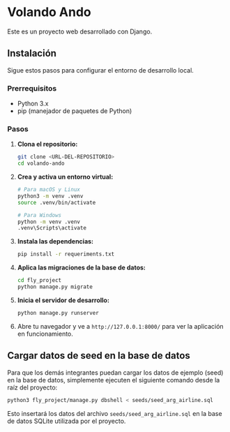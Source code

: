 # Volando Ando

Este es un proyecto web desarrollado con Django.

## Instalación

Sigue estos pasos para configurar el entorno de desarrollo local.

### Prerrequisitos

- Python 3.x
- pip (manejador de paquetes de Python)

### Pasos

1.  **Clona el repositorio:**
    ```bash
    git clone <URL-DEL-REPOSITORIO>
    cd volando-ando
    ```

2.  **Crea y activa un entorno virtual:**
    ```bash
    # Para macOS y Linux
    python3 -m venv .venv
    source .venv/bin/activate

    # Para Windows
    python -m venv .venv
    .venv\Scripts\activate
    ```

3.  **Instala las dependencias:**
    ```bash
    pip install -r requeriments.txt
    ```

4.  **Aplica las migraciones de la base de datos:**
    ```bash
    cd fly_project
    python manage.py migrate
    ```

5.  **Inicia el servidor de desarrollo:**
    ```bash
    python manage.py runserver
    ```

6.  Abre tu navegador y ve a `http://127.0.0.1:8000/` para ver la aplicación en funcionamiento.

## Cargar datos de seed en la base de datos

Para que los demás integrantes puedan cargar los datos de ejemplo (seed) en la base de datos, simplemente ejecuten el siguiente comando desde la raíz del proyecto:

```bash
python3 fly_project/manage.py dbshell < seeds/seed_arg_airline.sql
```

Esto insertará los datos del archivo `seeds/seed_arg_airline.sql` en la base de datos SQLite utilizada por el proyecto.
